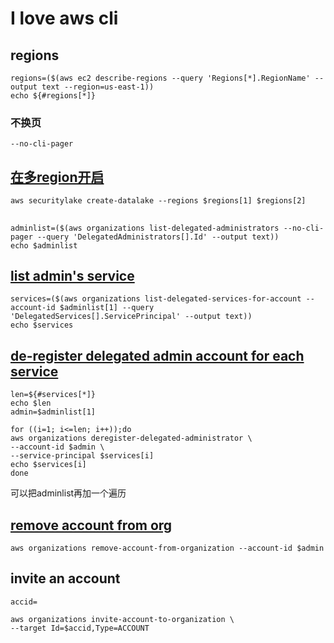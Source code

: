 # I love aws cli

## regions
```
regions=($(aws ec2 describe-regions --query 'Regions[*].RegionName' --output text --region=us-east-1))
echo ${#regions[*]}
```
### 不换页
```
--no-cli-pager
```

## [在多region开启](https://docs.aws.amazon.com/ja_jp/cli/latest/reference/securitylake/create-datalake.html)
```
aws securitylake create-datalake --regions $regions[1] $regions[2]
```


## 
```
adminlist=($(aws organizations list-delegated-administrators --no-cli-pager --query 'DelegatedAdministrators[].Id' --output text))
echo $adminlist
```
## [list admin's service](https://docs.aws.amazon.com/cli/latest/reference/organizations/list-delegated-services-for-account.html)
```
services=($(aws organizations list-delegated-services-for-account --account-id $adminlist[1] --query 'DelegatedServices[].ServicePrincipal' --output text))
echo $services
```

## [de-register delegated admin account for each service](https://docs.aws.amazon.com/cli/latest/reference/organizations/deregister-delegated-administrator.html)

```
len=${#services[*]}
echo $len
admin=$adminlist[1]
```

```
for ((i=1; i<=len; i++));do
aws organizations deregister-delegated-administrator \
--account-id $admin \
--service-principal $services[i]
echo $services[i]
done
```
可以把adminlist再加一个遍历
## [remove account from org](https://docs.aws.amazon.com/cli/latest/reference/organizations/remove-account-from-organization.html)
```
aws organizations remove-account-from-organization --account-id $admin

```
## invite an account
```
accid=
```
```
aws organizations invite-account-to-organization \
--target Id=$accid,Type=ACCOUNT

```
